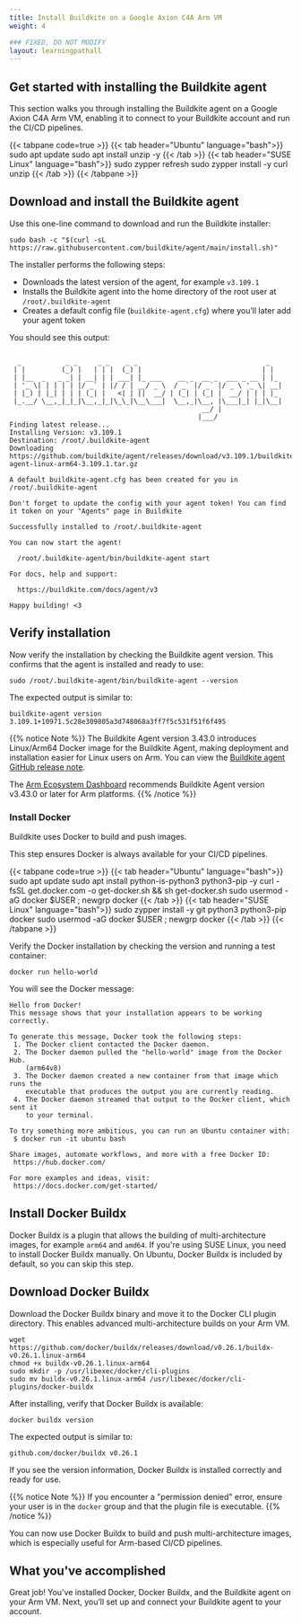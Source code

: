 ```yaml
---
title: Install Buildkite on a Google Axion C4A Arm VM
weight: 4

### FIXED, DO NOT MODIFY
layout: learningpathall
---
```


## Get started with installing the Buildkite agent
This section walks you through installing the Buildkite agent on a Google Axion C4A Arm VM, enabling it to connect to your Buildkite account and run the CI/CD pipelines.

{{< tabpane code=true >}}
  {{< tab header="Ubuntu" language="bash">}}
sudo apt update
sudo apt install unzip -y
  {{< /tab >}}
  {{< tab header="SUSE Linux" language="bash">}}
sudo zypper refresh
sudo zypper install -y curl unzip
  {{< /tab >}}
{{< /tabpane >}}

## Download and install the Buildkite agent

Use this one-line command to download and run the Buildkite installer:

```console
sudo bash -c "$(curl -sL https://raw.githubusercontent.com/buildkite/agent/main/install.sh)" 
```
The installer performs the following steps:

- Downloads the latest version of the agent, for example `v3.109.1`  
- Installs the Buildkite agent into the home directory of the root user at `/root/.buildkite-agent`  
- Creates a default config file (`buildkite-agent.cfg`) where you’ll later add your agent token 

You should see this output:

```output
 
  _           _ _     _ _    _ _                                _
 | |         (_) |   | | |  (_) |                              | |
 | |__  _   _ _| | __| | | ___| |_ ___    __ _  __ _  ___ _ __ | |_
 | '_ \| | | | | |/ _` | |/ / | __/ _ \  / _` |/ _` |/ _ \ '_ \| __|
 | |_) | |_| | | | (_| |   <| | ||  __/ | (_| | (_| |  __/ | | | |_
 |_.__/ \__,_|_|_|\__,_|_|\_\_|\__\___|  \__,_|\__, |\___|_| |_|\__|
                                                __/ |
                                               |___/
Finding latest release...
Installing Version: v3.109.1
Destination: /root/.buildkite-agent
Downloading https://github.com/buildkite/agent/releases/download/v3.109.1/buildkite-agent-linux-arm64-3.109.1.tar.gz

A default buildkite-agent.cfg has been created for you in /root/.buildkite-agent

Don't forget to update the config with your agent token! You can find it token on your "Agents" page in Buildkite

Successfully installed to /root/.buildkite-agent

You can now start the agent!

  /root/.buildkite-agent/bin/buildkite-agent start

For docs, help and support:

  https://buildkite.com/docs/agent/v3

Happy building! <3
```

## Verify installation

Now verify the installation by checking the Buildkite agent version. This confirms that the agent is installed and ready to use:

```console
sudo /root/.buildkite-agent/bin/buildkite-agent --version
```

The expected output is similar to:

```output
buildkite-agent version 3.109.1+10971.5c28e309805a3d748068a3ff7f5c531f51f6f495
```

{{% notice Note %}}
The Buildkite Agent version 3.43.0 introduces Linux/Arm64 Docker image for the Buildkite Agent, making deployment and installation easier for Linux users on Arm. You can view the [Buildkite agent GitHub release note](https://github.com/buildkite/agent/releases/tag/v3.43.0).

The [Arm Ecosystem Dashboard](https://developer.arm.com/ecosystem-dashboard/) recommends Buildkite Agent version v3.43.0 or later for Arm platforms.
{{% /notice %}}
### Install Docker

Buildkite uses Docker to build and push images.

This step ensures Docker is always available for your CI/CD pipelines.

{{< tabpane code=true >}}
  {{< tab header="Ubuntu" language="bash">}}
sudo apt update
sudo apt install python-is-python3 python3-pip -y
curl -fsSL get.docker.com -o get-docker.sh && sh get-docker.sh
sudo usermod -aG docker $USER ; newgrp docker
  {{< /tab >}}
  {{< tab header="SUSE Linux" language="bash">}}
sudo zypper install -y git python3 python3-pip docker
sudo usermod -aG docker $USER ; newgrp docker
  {{< /tab >}}
{{< /tabpane >}}

Verify the Docker installation by checking the version and running a test container:

```console
docker run hello-world
```

You will see the Docker message:

```output
Hello from Docker!
This message shows that your installation appears to be working correctly.

To generate this message, Docker took the following steps:
 1. The Docker client contacted the Docker daemon.
 2. The Docker daemon pulled the "hello-world" image from the Docker Hub.
    (arm64v8)
 3. The Docker daemon created a new container from that image which runs the
    executable that produces the output you are currently reading.
 4. The Docker daemon streamed that output to the Docker client, which sent it
    to your terminal.

To try something more ambitious, you can run an Ubuntu container with:
 $ docker run -it ubuntu bash

Share images, automate workflows, and more with a free Docker ID:
 https://hub.docker.com/

For more examples and ideas, visit:
 https://docs.docker.com/get-started/
```

##  Install Docker Buildx

Docker Buildx is a plugin that allows the building of multi-architecture images, for example `arm64` and `amd64`. 
If you're using SUSE Linux, you need to install Docker Buildx manually. On Ubuntu, Docker Buildx is included by default, so you can skip this step.

## Download Docker Buildx

Download the Docker Buildx binary and move it to the Docker CLI plugin directory. This enables advanced multi-architecture builds on your Arm VM.

```console
wget https://github.com/docker/buildx/releases/download/v0.26.1/buildx-v0.26.1.linux-arm64
chmod +x buildx-v0.26.1.linux-arm64
sudo mkdir -p /usr/libexec/docker/cli-plugins
sudo mv buildx-v0.26.1.linux-arm64 /usr/libexec/docker/cli-plugins/docker-buildx
```

After installing, verify that Docker Buildx is available:

```console
docker buildx version
```

The expected output is similar to:

```output
github.com/docker/buildx v0.26.1
```

If you see the version information, Docker Buildx is installed correctly and ready for use.

{{% notice Note %}}
If you encounter a "permission denied" error, ensure your user is in the `docker` group and that the plugin file is executable.
{{% /notice %}}

You can now use Docker Buildx to build and push multi-architecture images, which is especially useful for Arm-based CI/CD pipelines.

## What you've accomplished

Great job! You’ve installed Docker, Docker Buildx, and the Buildkite agent on your Arm VM. Next, you’ll set up and connect your Buildkite agent to your account.
